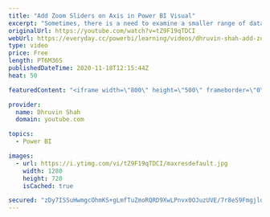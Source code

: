 ```yaml
---
title: "Add Zoom Sliders on Axis in Power BI Visual"
excerpt: "Sometimes, there is a need to examine a smaller range of data in a chart without using any additional filters. Zoom sliders will help us a lot in those scenarios. During this video, we will learn how we can add Zoom sliders on Axis in Power BI. Zoom sliders give report creators and consumers an easy"
originalUrl: https://youtube.com/watch?v=tZ9F19qTDCI
webUrl: https://everyday.cc/powerbi/learning/videos/dhruvin-shah-add-zoom-sliders-on-axis-in-power-bi-visual/
type: video
price: Free
length: PT6M36S
publishedDateTime: 2020-11-18T12:15:44Z
heat: 50

featuredContent: "<iframe width=\"800\" height=\"500\" frameborder=\"0\" src=\"https://www.youtube.com/embed/tZ9F19qTDCI\" allow=\"accelerometer; autoplay; encrypted-media; gyroscope; picture-in-picture\" allowfullscreen></iframe>"

provider:
  name: Dhruvin Shah
  domain: youtube.com

topics:
  - Power BI

images:
  - url: https://i.ytimg.com/vi/tZ9F19qTDCI/maxresdefault.jpg
    width: 1280
    height: 720
    isCached: true

secured: "zDy7ISSuHwmgcOhmKS+gLmfTuZmoRQRD9XwLPnvx0OJuzUVE/7r8eS9FmgjldlmsAlETTRMe9QtSn7I99/aBhI++V7IlV6ZL5w5g4ULwO1nLZZ/8XZVltL9WJPEekSfErh/9AoVFqMP3wh4bxPp938iaaEs9mqDFAk4aVwVXjI7cRcwKesbv6zNYsfH53sW4tFm5dwCTVJpwOGJ28EJeFCssugeqrwRO+u7KNHmrOMKvJ1Vc0mEY7PmLRV61b3H8MjFrCJnyOi0duuyw7+tdCPDPF/G4eaunHYwmQiAKjW9I3IU9MpBVRZj6hHQw9ouIr6FC+Va3JlabFekI/RQqYimKIzi3ljKVZwC4XyHdrVyzpeHkJBc3qNvvk370gR9FRvnKWmDolfUdLiHGV6VcTxoFUL3C+TM/8XBBSvUkt34=;6NntCZzLDOL7qy4FpmjV2A=="
---
```


